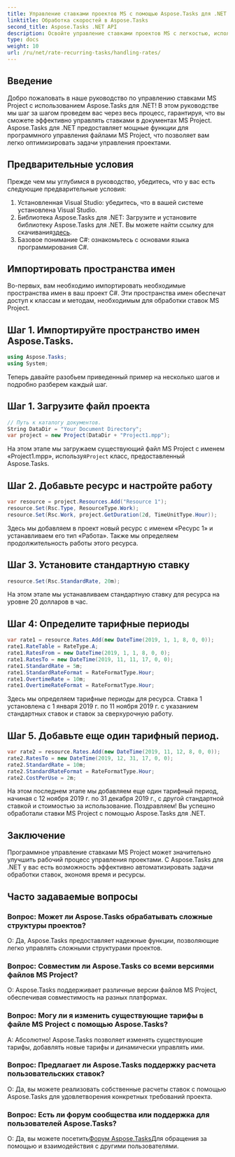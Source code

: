 ```yaml
---
title: Управление ставками проектов MS с помощью Aspose.Tasks для .NET
linktitle: Обработка скоростей в Aspose.Tasks
second_title: Aspose.Tasks .NET API
description: Освойте управление ставками проектов MS с легкостью, используя Aspose.Tasks для .NET. Эффективно автоматизируйте задачи, чтобы упростить рабочие процессы проекта.
type: docs
weight: 10
url: /ru/net/rate-recurring-tasks/handling-rates/
---
```

## Введение
Добро пожаловать в наше руководство по управлению ставками MS Project с использованием Aspose.Tasks для .NET! В этом руководстве мы шаг за шагом проведем вас через весь процесс, гарантируя, что вы сможете эффективно управлять ставками в документах MS Project. Aspose.Tasks для .NET предоставляет мощные функции для программного управления файлами MS Project, что позволяет вам легко оптимизировать задачи управления проектами.
## Предварительные условия
Прежде чем мы углубимся в руководство, убедитесь, что у вас есть следующие предварительные условия:
1. Установленная Visual Studio: убедитесь, что в вашей системе установлена Visual Studio.
2.  Библиотека Aspose.Tasks для .NET: Загрузите и установите библиотеку Aspose.Tasks для .NET. Вы можете найти ссылку для скачивания[здесь](https://releases.aspose.com/tasks/net/).
3. Базовое понимание C#: ознакомьтесь с основами языка программирования C#.
## Импортировать пространства имен
Во-первых, вам необходимо импортировать необходимые пространства имен в ваш проект C#. Эти пространства имен обеспечат доступ к классам и методам, необходимым для обработки ставок MS Project.
## Шаг 1. Импортируйте пространство имен Aspose.Tasks.
```csharp
using Aspose.Tasks;
using System;

```
Теперь давайте разобьем приведенный пример на несколько шагов и подробно разберем каждый шаг.
## Шаг 1. Загрузите файл проекта
```csharp
// Путь к каталогу документов.
String DataDir = "Your Document Directory";
var project = new Project(DataDir + "Project1.mpp");
```
 На этом этапе мы загружаем существующий файл MS Project с именем «Project1.mpp», используя`Project` класс, предоставленный Aspose.Tasks.
## Шаг 2. Добавьте ресурс и настройте работу
```csharp
var resource = project.Resources.Add("Resource 1");
resource.Set(Rsc.Type, ResourceType.Work);
resource.Set(Rsc.Work, project.GetDuration(2d, TimeUnitType.Hour));
```
Здесь мы добавляем в проект новый ресурс с именем «Ресурс 1» и устанавливаем его тип «Работа». Также мы определяем продолжительность работы этого ресурса.
## Шаг 3. Установите стандартную ставку
```csharp
resource.Set(Rsc.StandardRate, 20m);
```
На этом этапе мы устанавливаем стандартную ставку для ресурса на уровне 20 долларов в час.
## Шаг 4: Определите тарифные периоды
```csharp
var rate1 = resource.Rates.Add(new DateTime(2019, 1, 1, 8, 0, 0));
rate1.RateTable = RateType.A;
rate1.RatesFrom = new DateTime(2019, 1, 1, 8, 0, 0);
rate1.RatesTo = new DateTime(2019, 11, 11, 17, 0, 0);
rate1.StandardRate = 5m;
rate1.StandardRateFormat = RateFormatType.Hour;
rate1.OvertimeRate = 10m;
rate1.OvertimeRateFormat = RateFormatType.Hour;
```
Здесь мы определяем тарифные периоды для ресурса. Ставка 1 установлена с 1 января 2019 г. по 11 ноября 2019 г. с указанием стандартных ставок и ставок за сверхурочную работу.
## Шаг 5. Добавьте еще один тарифный период.
```csharp
var rate2 = resource.Rates.Add(new DateTime(2019, 11, 12, 8, 0, 0));
rate2.RatesTo = new DateTime(2019, 12, 31, 17, 0, 0);
rate2.StandardRate = 10m;
rate2.StandardRateFormat = RateFormatType.Hour;
rate2.CostPerUse = 2m;
```
На этом последнем этапе мы добавляем еще один тарифный период, начиная с 12 ноября 2019 г. по 31 декабря 2019 г., с другой стандартной ставкой и стоимостью за использование.
Поздравляем! Вы успешно обработали ставки MS Project с помощью Aspose.Tasks для .NET.
## Заключение
Программное управление ставками MS Project может значительно улучшить рабочий процесс управления проектами. С Aspose.Tasks для .NET у вас есть возможность эффективно автоматизировать задачи обработки ставок, экономя время и ресурсы.
## Часто задаваемые вопросы
### Вопрос: Может ли Aspose.Tasks обрабатывать сложные структуры проектов?
О: Да, Aspose.Tasks предоставляет надежные функции, позволяющие легко управлять сложными структурами проектов.
### Вопрос: Совместим ли Aspose.Tasks со всеми версиями файлов MS Project?
О: Aspose.Tasks поддерживает различные версии файлов MS Project, обеспечивая совместимость на разных платформах.
### Вопрос: Могу ли я изменить существующие тарифы в файле MS Project с помощью Aspose.Tasks?
А: Абсолютно! Aspose.Tasks позволяет изменять существующие тарифы, добавлять новые тарифы и динамически управлять ими.
### Вопрос: Предлагает ли Aspose.Tasks поддержку расчета пользовательских ставок?
О: Да, вы можете реализовать собственные расчеты ставок с помощью Aspose.Tasks для удовлетворения конкретных требований проекта.
### Вопрос: Есть ли форум сообщества или поддержка для пользователей Aspose.Tasks?
 О: Да, вы можете посетить[Форум Aspose.Tasks](https://forum.aspose.com/c/tasks/15)Для обращения за помощью и взаимодействия с другими пользователями.